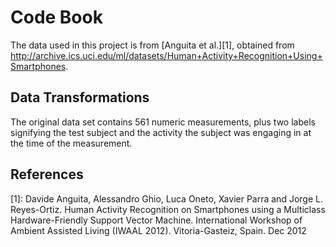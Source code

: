 Code Book
======================
The data used in this project is from [Anguita et al.][1], obtained from
http://archive.ics.uci.edu/ml/datasets/Human+Activity+Recognition+Using+Smartphones.

Data Transformations
--------------------
The original data set contains 561 numeric measurements, plus two labels 
signifying the test subject and the activity the subject was engaging in at
the time of the measurement.








References
---------------

[1]: Davide Anguita, Alessandro Ghio, Luca Oneto, Xavier Parra and Jorge L. Reyes-Ortiz. Human Activity Recognition on Smartphones using a Multiclass Hardware-Friendly Support Vector Machine. International Workshop of Ambient Assisted Living (IWAAL 2012). Vitoria-Gasteiz, Spain. Dec 2012

